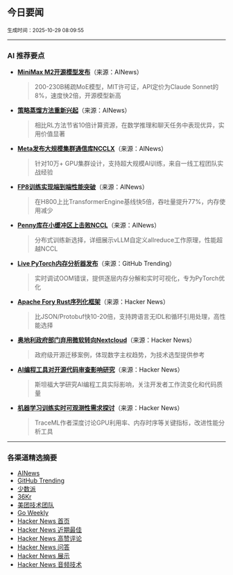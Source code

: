 ## 今日要闻

<sub> 生成时间：2025-10-29 08:09:55</sub>


---

### AI 推荐要点

- **[MiniMax M2开源模型发布](https://twitter.com/MiniMax__AI/status/1982674798649160175)**（来源：AINews）  
  > 200-230B稀疏MoE模型，MIT许可证，API定价为Claude Sonnet的8%，速度快2倍，开源模型新高

- **[策略蒸馏方法重新兴起](https://twitter.com/thinkymachines/status/1982856272023302322)**（来源：AINews）  
  > 相比RL方法节省10倍计算资源，在数学推理和聊天任务中表现优异，实用价值显著

- **[Meta发布大规模集群通信库NCCLX](https://twitter.com/StasBekman/status/1982861472024932409)**（来源：AINews）  
  > 针对10万+ GPU集群设计，支持超大规模AI训练，来自一线工程团队实战经验

- **[FP8训练实现端到端性能突破](https://twitter.com/ZhihuFrontier/status/1982833026813091995)**（来源：AINews）  
  > 在H800上比TransformerEngine基线快5倍，吞吐量提升77%，内存使用减少

- **[Penny库在小缓冲区上击败NCCL](https://szymonozog.github.io/posts/2025-10-26-Penny-worklog-2.html)**（来源：AINews）  
  > 分布式训练新选择，详细展示vLLM自定义allreduce工作原理，性能超越NCCL

- **[Live PyTorch内存分析器发布](https://github.com/traceopt-ai/traceml)**（来源：GitHub Trending）  
  > 实时调试OOM错误，提供逐层内存分解和实时可视化，专为PyTorch优化

- **[Apache Fory Rust序列化框架](https://news.ycombinator.com/item?id=45736400)**（来源：Hacker News）  
  > 比JSON/Protobuf快10-20倍，支持跨语言无IDL和循环引用处理，高性能选择

- **[奥地利政府部门弃用微软转向Nextcloud](https://news.ycombinator.com/item?id=45732485)**（来源：Hacker News）  
  > 政府级开源迁移案例，体现数字主权趋势，为技术选型提供参考

- **[AI编程工具对开源代码审查影响研究](https://news.ycombinator.com/item?id=45740762)**（来源：Hacker News）  
  > 斯坦福大学研究AI编程工具实际影响，关注开发者工作流变化和代码质量

- **[机器学习训练实时可观测性需求探讨](https://news.ycombinator.com/item?id=45735663)**（来源：Hacker News）  
  > TraceML作者深度讨论GPU利用率、内存时序等关键指标，改进性能分析工具

---

### 各渠道精选摘要
- [AINews](./ai_news_summary_2025-10-29.md)
- [GitHub Trending](./github_trending_2025-10-29.md)
- [少数派](./shaoshupai_2025-10-29.md)
- [36Kr](./36kr_summary_2025-10-29.md)
- [美团技术团队](./meituan_2025-10-29.md)
- [Go Weekly](./go_weekly_2025-10-29.md)
- [Hacker News 首页](./hacker_news_frontpage_2025-10-29.md)
- [Hacker News 近期最佳](./hacker_news_best_2025-10-29.md)
- [Hacker News 高赞评论](./hacker_news_top_comments_2025-10-29.md)
- [Hacker News 问答](./hacker_news_ask_2025-10-29.md)
- [Hacker News 展示](./hacker_news_show_2025-10-29.md)
- [Hacker News 音频技术](./hacker_news_audio_tech_2025-10-29.md)
